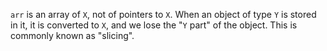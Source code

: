 `arr` is an array of `X`, not of pointers to `X`. When an object of type `Y` is stored in it, it is converted to `X`, and we lose the "`Y` part" of the object. This is commonly known as "slicing".
